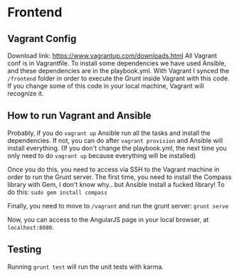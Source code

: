 # Frontend

## Vagrant Config
Download link: https://www.vagrantup.com/downloads.html
All Vagrant conf is in Vagrantfile. To install some dependencies we have used Ansible, and these dependencies are in the playbook.yml.
With Vagrant I synced the `/frontend` folder in order to execute the Grunt inside Vagrant with this code. If you change some of this code in your local machine, Vagrant will recognize it.

## How to run Vagrant and Ansible

Probably, if you do `vagrant up` Ansible run all the tasks and install the dependencies.
If not, you can do after `vagrant provision` and Ansible will install everything.
(If you don't change the playbook.yml, the next time you only need to do `vagrant up` because everything will be installed)

Once you do this, you need to access via SSH to the Vagrant machine in order to run the Grunt server.
The first time, you need to install the Compass library with Gem, I don't know why.. but Ansible install a fucked library!
To do this: `sudo gem install compass`

Finally, you need to move to `/vagrant` and run the grunt server:
`grunt serve`

Now, you can access to the AngularJS page in your local browser, at `localhost:8080`.

## Testing

Running `grunt test` will run the unit tests with karma.

